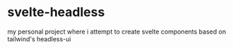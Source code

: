 # svelte-headless

my personal project where i attempt to create svelte components based on tailwind's headless-ui
